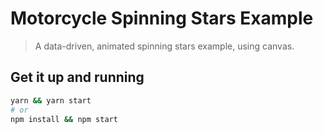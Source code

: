 # Motorcycle Spinning Stars Example

> A data-driven, animated spinning stars example, using canvas.

## Get it up and running
```sh
yarn && yarn start 
# or
npm install && npm start
```

